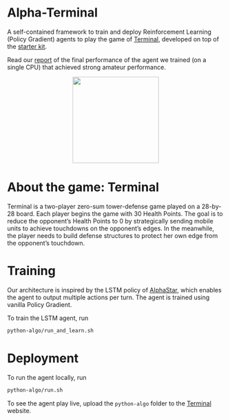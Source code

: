 # Alpha-Terminal

A self-contained framework to train and deploy Reinforcement Learning (Policy Gradient) agents to play the game of [Terminal](https://terminal.c1games.com/), developed on top of the [starter kit](https://github.com/correlation-one/C1GamesStarterKit). 

Read our [report](https://drive.google.com/file/d/10hCg3SpPaRgtiNvW73wukVeLP_rYjElo/view) of the final performance of the agent we trained (on a single CPU) that achieved strong amateur performance.

<p align="center">
    <img src="assets/demo.gif" width=200>
</p>

# About the game: Terminal

Terminal is a two-player zero-sum tower-defense game played on a 28-by-28 board. Each player begins the game with 30 Health Points. The goal is to reduce the opponent’s Health Points to 0 by strategically sending mobile units to achieve touchdowns on the opponent’s edges. In the meanwhile, the player needs to build defense structures to protect her own edge from the opponent’s touchdown.

# Training

Our architecture is inspired by the LSTM policy of [AlphaStar](https://www.deepmind.com/blog/alphastar-mastering-the-real-time-strategy-game-starcraft-ii), which enables the agent to output multiple actions per turn. The agent is trained using vanilla Policy Gradient.

To train the LSTM agent, run
```bash
python-algo/run_and_learn.sh
```

# Deployment

To run the agent locally, run
```bash
python-algo/run.sh
```

To see the agent play live, upload the `python-algo` folder to the [Terminal](https://terminal.c1games.com/) website.